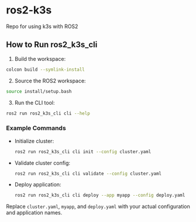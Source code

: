 # ros2-k3s
Repo for using k3s with ROS2

## How to Run ros2_k3s_cli

1. Build the workspace:

```bash
colcon build --symlink-install
```

2. Source the ROS2 workspace:

```bash
source install/setup.bash
```

3. Run the CLI tool:

```bash
ros2 run ros2_k3s_cli cli --help
```

### Example Commands

- Initialize cluster:
  ```bash
  ros2 run ros2_k3s_cli cli init --config cluster.yaml
  ```
- Validate cluster config:
  ```bash
  ros2 run ros2_k3s_cli cli validate --config cluster.yaml
  ```
- Deploy application:
  ```bash
  ros2 run ros2_k3s_cli cli deploy --app myapp --config deploy.yaml
  ```

Replace `cluster.yaml`, `myapp`, and `deploy.yaml` with your actual configuration and application names.
